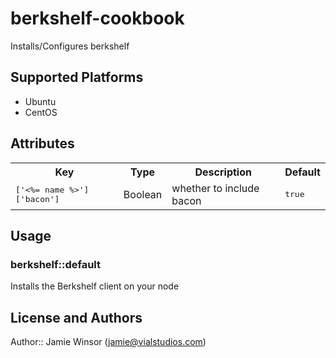 # berkshelf-cookbook

Installs/Configures berkshelf

## Supported Platforms

  * Ubuntu
  * CentOS

## Attributes

<table>
  <tr>
    <th>Key</th>
    <th>Type</th>
    <th>Description</th>
    <th>Default</th>
  </tr>
  <tr>
    <td><tt>['<%= name %>']['bacon']</tt></td>
    <td>Boolean</td>
    <td>whether to include bacon</td>
    <td><tt>true</tt></td>
  </tr>
</table>

## Usage

### berkshelf::default

Installs the Berkshelf client on your node

## License and Authors

Author:: Jamie Winsor (<jamie@vialstudios.com>)

